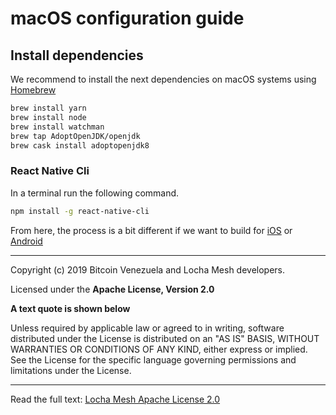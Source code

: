 # macOS configuration guide

## Install dependencies
We recommend to install the next dependencies on macOS systems using [Homebrew](https://brew.sh/)

```bash
brew install yarn
brew install node
brew install watchman
brew tap AdoptOpenJDK/openjdk
brew cask install adoptopenjdk8
```

### React Native Cli
In a terminal run the following command.
```bash
npm install -g react-native-cli
```

From here, the process is a bit different if we want to build for [iOS](macOS_iOS.md) or [Android](macOS_Android.md)

___
Copyright (c) 2019 Bitcoin Venezuela and Locha Mesh developers.

Licensed under the **Apache License, Version 2.0**

**A text quote is shown below**

Unless required by applicable law or agreed to in writing, software
distributed under the License is distributed on an "AS IS" BASIS,
WITHOUT WARRANTIES OR CONDITIONS OF ANY KIND, either express or implied.
See the License for the specific language governing permissions and
limitations under the License.
___
Read the full text:
[Locha Mesh Apache License 2.0](https://github.com/btcven/LochaMesh-Chat/blob/master/LICENSE)
